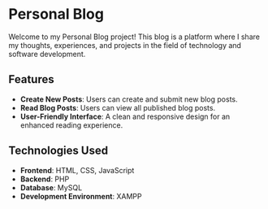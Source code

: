 # Personal Blog

Welcome to my Personal Blog project! This blog is a platform where I share my thoughts, experiences, and projects in the field of technology and software development.

## Features

- **Create New Posts**: Users can create and submit new blog posts.
- **Read Blog Posts**: Users can view all published blog posts.
- **User-Friendly Interface**: A clean and responsive design for an enhanced reading experience.

## Technologies Used

- **Frontend**: HTML, CSS, JavaScript
- **Backend**: PHP
- **Database**: MySQL
- **Development Environment**: XAMPP

